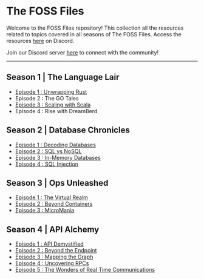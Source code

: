
# The FOSS Files 

Welcome to the FOSS Files repository! This collection all the resources related to topics covered in all seasons of The FOSS Files. Access the resources [here](https://discord.com/channels/858633411714482177/1152855500229202000) on Discord.



Join our Discord server [here](https://discord.wcewlug.org/join) to connect with the community!


---


## Season 1 | The Language Lair
  - [Episode 1 : Unwrapping Rust](./S1-The%20Language%20Lair/S1E1-Unwrapping%20Rust.pdf)
  - Episode 2 : The GO Tales
  - [Episode 3 : Scaling with Scala](./S1-The%20Language%20Lair/S1E3-Scaling%20with%20Scala.pdf)
  - Episode 4 : Rise with DreamBerd     

## Season 2 | Database Chronicles
  - [Episode 1 : Decoding Databases](./S2-Database%20Chronicles/S2E1-Decoding%20Databases.pdf)
  - [Episode 2 : SQL vs NoSQL](./S2-Database%20Chronicles/S2E2-SQL%20vs%20NoSQL.pdf)
  - [Episode 3 : In-Memory Databases](./S2-Database%20Chronicles/S2E3-In%20Memory%20Databases.pdf)
  - [Episode 4 : SQL Injection](./S2-Database%20Chronicles/S2E4-SQL%20Injection.pdf)

## Season 3 | Ops Unleashed
  - [Episode 1 : The Virtual Realm](./S3-Ops%20Unleashed/S3E1-The%20Virtual%20Realm.pdf)
  - [Episode 2 : Beyond Containers](./S3-Ops%20Unleashed/S3E2-%20Beyond%20Containers.pdf)
  - [Episode 3 : MicroMania](./S3-Ops%20Unleashed/S3E3%20-%20MicroMania.pdf) 

## Season 4 | API Alchemy
  - [Episode 1 : API Demystified](./S4-API%20Alchemy/S4E1-API%20Demystified.pdf)
  - [Episode 2 : Beyond the Endpoint](./S4-API%20Alchemy/S4E2-Beyond%20the%20Endpoint.pdf)
  - [Episode 3 : Mapping the Graph](./S4-API%20Alchemy/S4E3-Mapping%20the%20Graph.pdf)
  - [Episode 4 : Uncovering RPCs](./S4-API%20Alchemy/S4E4-Uncovering%20RPCs.pdf)
  - [Episode 5 : The Wonders of Real Time Communications](./S4-API%20Alchemy/S4E5-The%20Wonders%20of%20Real%20Time%20Systems.pdf)
